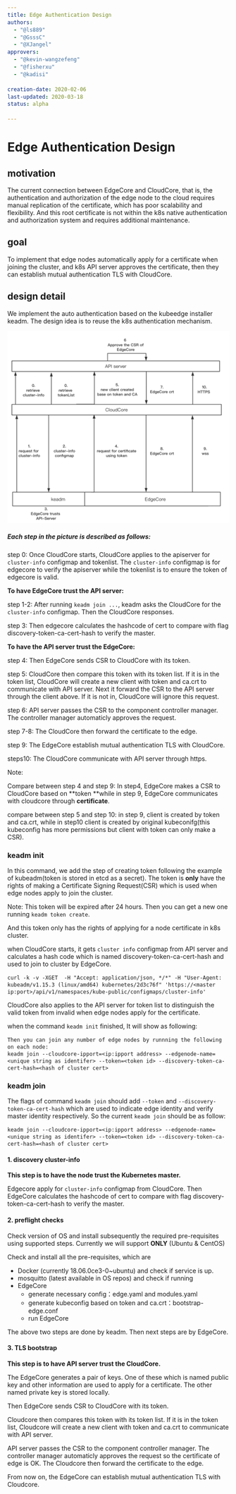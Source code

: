 ```yaml
---
title: Edge Authentication Design
authors:
  - "@ls889"
  - "@GsssC"
  - "@XJangel"
approvers:
  - "@kevin-wangzefeng"
  - "@fisherxu"
  - "@kadisi"

creation-date: 2020-02-06
last-updated: 2020-03-18
status: alpha

---
```


# Edge Authentication Design

## motivation

The current connection between EdgeCore and CloudCore, that is, the authentication and authorization of the edge node to the cloud requires manual replication of the certificate, which has poor scalability and flexibility. And this root certificate is not within the k8s native authentication and authorization system and requires additional maintenance.

## goal

To implement that edge nodes automatically apply for a certificate when joining the cluster, and k8s API server approves the certificate, then they can  establish mutual authentication TLS with CloudCore.

## design detail

We implement the auto authentication based on the kubeedge installer keadm. The design idea is to reuse the k8s authentication mechanism.

![token.png](../images/edgeAuthentication/edge_authentication.jpg)

##### Each step in the picture is described as follows:

step 0: Once CloudCore starts, CloudCore applies to the apiserver for `cluster-info` configmap and tokenlist. The `cluster-info` configmap is for edgecore to verify the apiserver while the tokenlist is to ensure the token of edgecore is valid.

**To have EdgeCore trust the API server:**

step 1-2: After running `keadm join ...`, keadm asks the CloudCore for the `cluster-info` configmap. Then the CloudCore responses.

step 3: Then edgecore calculates the hashcode of cert to compare with flag discovery-token-ca-cert-hash to verify the master.

**To have the API server trust the EdgeCore:**

step 4: Then EdgeCore sends CSR to CloudCore with its token. 

step 5: CloudCore then compare this token with its token list. If it is in the token list, CloudCore will create a new client with token and ca.crt to communicate with API server. Next it forward the CSR to the API server through the client above. If it is not in, CloudCore will ignore this request.

step 6: API server passes the CSR to the component controller manager. The controller manager automaticly approves the request.

step 7-8: The CloudCore then forward the certificate to the edge. 

step 9: The EdgeCore establish mutual authentication TLS with CloudCore.

steps10: The CloudCore communicate with API server through https.

Note: 

Compare between step 4 and step 9:  In step4, EdgeCore makes a CSR to CloudCore based on **token **while in step 9, EdgeCore communicates with cloudcore through **certificate**.

compare between step 5 and step 10:  in step 9, client is created by token and ca.crt, while in step10 client is created by original kubeconifg(this kubeconfig has more permissions but client with token can only make a CSR).



### keadm init

In this command, we add the step of creating token following the example of kubeadm(token is stored in etcd as a secret). The token is **only** have the rights of making a Certificate Signing Request(CSR) which is used when edge nodes apply to join the cluster.

Note: This token will be expired after 24 hours. Then you can get a new one running `keadm token create`.

And this token only has the rights of applying for a node certificate in k8s cluster.

when CloudCore starts, it gets `cluster info` configmap from API server and calculates a hash code which is named discovery-token-ca-cert-hash and used to join to cluster by EdgeCore.

```shell
curl -k -v -XGET  -H "Accept: application/json, */*" -H "User-Agent: kubeadm/v1.15.3 (linux/amd64) kubernetes/2d3c76f" 'https://<master ip:port>/api/v1/namespaces/kube-public/configmaps/cluster-info'
```

CloudCore also applies to the API server for token list to distinguish the valid token from invalid when edge nodes apply for the certificate.

when the command `keadm init` finished,  It will show as following:

```shell
Then you can join any number of edge nodes by runnning the following on each node:
keadm join --cloudcore-ipport=<ip:ipport address> --edgenode-name=<unique string as identifer> --token=<token id> --discovery-token-ca-cert-hash=<hash of cluster cert>
```

### keadm join

The flags of command `keadm join` should add `--token` and `--discovery-token-ca-cert-hash` which are used to indicate edge identity and verify master identity respectively. So the current `keadm join` should be as follow:

```shell
keadm join --cloudcore-ipport=<ip:ipport address> --edgenode-name=<unique string as identifer> --token=<token id> --discovery-token-ca-cert-hash=<hash of cluster cert>
```



#### 1. discovery cluster-info

**This step is to have the node trust the Kubernetes master.**

Edgecore apply for `cluster-info` configmap from CloudCore. Then EdgeCore calculates the hashcode of cert to compare with flag discovery-token-ca-cert-hash to verify the master.

#### 2. preflight checks

Check version of OS and install subsequently the required pre-requisites using supported steps. Currently we will support **ONLY** (Ubuntu & CentOS)

Check and install all the pre-requisites, which are

- Docker (currently 18.06.0ce3-0~ubuntu) and check if service is up.
- mosquitto (latest available in OS repos) and check if running
- EdgeCore
  - generate necessary config：edge.yaml and modules.yaml
  - generate kubeconfig based on token and ca.crt：bootstrap-edge.conf
  - run EdgeCore



The above two steps are done by keadm. Then next steps are by EdgeCore.

#### 3. TLS bootstrap

**This step is to have API server trust the CloudCore.**

The EdgeCore generates a pair of keys. One of these which is named public key and other information are used to apply for a certificate. The other named private key is stored locally. 

Then EdgeCore sends CSR to CloudCore with its token. 

Cloudcore then compares this token with its token list. If it is in the token list, Cloudcore will create a new client with token and ca.crt to communicate with API server. 

API server passes the CSR to the component controller manager. The controller manager automaticly approves the request so the certificate of edge is OK. The Cloudcore then forward the certificate to the edge. 

From now on, the EdgeCore can establish mutual authentication TLS with Cloudcore.